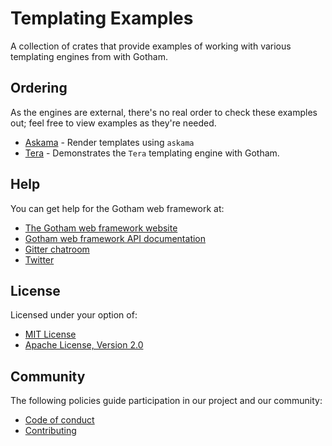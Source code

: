 # Templating Examples

A collection of crates that provide examples of working with various
templating engines from with Gotham.

## Ordering

As the engines are external, there's no real order to check these examples out;
feel free to view examples as they're needed.

- [Askama](askama) - Render templates using `askama`
- [Tera](tera) - Demonstrates the `Tera` templating engine with Gotham.

## Help

You can get help for the Gotham web framework at:

* [The Gotham web framework website](https://gotham-rs.github.io/gotham.rs/)
* [Gotham web framework API documentation](https://docs.rs/gotham/)
* [Gitter chatroom](https://gitter.im/gotham-rs/gotham)
* [Twitter](https://twitter.com/gotham_rs)

## License

Licensed under your option of:

* [MIT License](../LICENSE-MIT)
* [Apache License, Version 2.0](../LICENSE-APACHE)

## Community

The following policies guide participation in our project and our community:

* [Code of conduct](../../CONDUCT.md)
* [Contributing](../../CONTRIBUTING.md)

